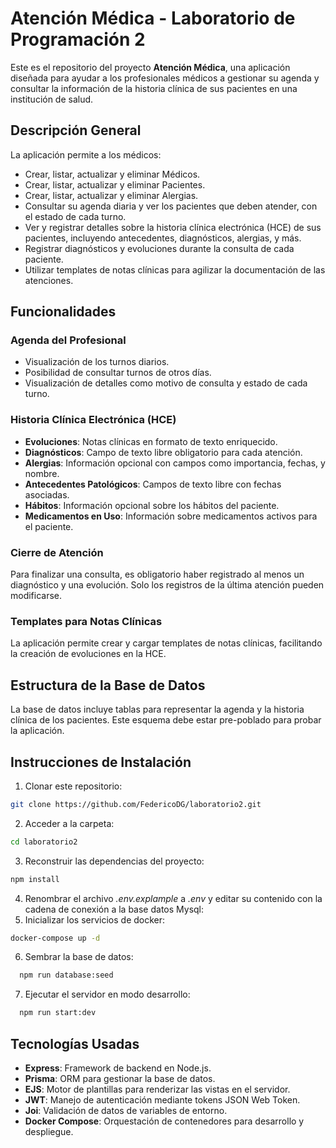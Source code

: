 # Atención Médica - Laboratorio de Programación 2

Este es el repositorio del proyecto **Atención Médica**, una aplicación diseñada para ayudar a los profesionales médicos a gestionar su agenda y consultar la información de la historia clínica de sus pacientes en una institución de salud.

## Descripción General

La aplicación permite a los médicos:

- Crear, listar, actualizar y eliminar Médicos.
- Crear, listar, actualizar y eliminar Pacientes.
- Crear, listar, actualizar y eliminar Alergias.
- Consultar su agenda diaria y ver los pacientes que deben atender, con el estado de cada turno.
- Ver y registrar detalles sobre la historia clínica electrónica (HCE) de sus pacientes, incluyendo antecedentes, diagnósticos, alergias, y más.
- Registrar diagnósticos y evoluciones durante la consulta de cada paciente.
- Utilizar templates de notas clínicas para agilizar la documentación de las atenciones.

## Funcionalidades

### Agenda del Profesional

- Visualización de los turnos diarios.
- Posibilidad de consultar turnos de otros días.
- Visualización de detalles como motivo de consulta y estado de cada turno.

### Historia Clínica Electrónica (HCE)

- **Evoluciones**: Notas clínicas en formato de texto enriquecido.
- **Diagnósticos**: Campo de texto libre obligatorio para cada atención.
- **Alergias**: Información opcional con campos como importancia, fechas, y nombre.
- **Antecedentes Patológicos**: Campos de texto libre con fechas asociadas.
- **Hábitos**: Información opcional sobre los hábitos del paciente.
- **Medicamentos en Uso**: Información sobre medicamentos activos para el paciente.

### Cierre de Atención

Para finalizar una consulta, es obligatorio haber registrado al menos un diagnóstico y una evolución. Solo los registros de la última atención pueden modificarse.

### Templates para Notas Clínicas

La aplicación permite crear y cargar templates de notas clínicas, facilitando la creación de evoluciones en la HCE.

## Estructura de la Base de Datos

La base de datos incluye tablas para representar la agenda y la historia clínica de los pacientes. Este esquema debe estar pre-poblado para probar la aplicación.

## Instrucciones de Instalación

1. Clonar este repositorio:

```bash
git clone https://github.com/FedericoDG/laboratorio2.git
```

2. Acceder a la carpeta:

```bash
cd laboratorio2
```

3. Reconstruir las dependencias del proyecto:

```bash
npm install
```

4. Renombrar el archivo _.env.explample_ a _.env_ y editar su contenido con la cadena de conexión a la base datos Mysql:
5. Inicializar los servicios de docker:

```bash
docker-compose up -d
```

6. Sembrar la base de datos:

```bash
  npm run database:seed
```

7. Ejecutar el servidor en modo desarrollo:

```bash
  npm run start:dev
```

## Tecnologías Usadas

- **Express**: Framework de backend en Node.js.
- **Prisma**: ORM para gestionar la base de datos.
- **EJS**: Motor de plantillas para renderizar las vistas en el servidor.
- **JWT**: Manejo de autenticación mediante tokens JSON Web Token.
- **Joi**: Validación de datos de variables de entorno.
- **Docker Compose**: Orquestación de contenedores para desarrollo y despliegue.
